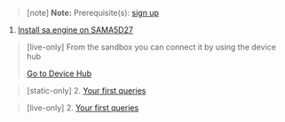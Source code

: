 > [note]  **Note:** Prerequisite(s): [sign up](/docs/usermd/getting-started/sign-up.md) 

1. [Install sa.engine on SAMA5D27](/docs/usermd/getting-started/sama5d27/install.md)

> [live-only]
> From the sandbox you can connect it by using the device hub
> <div class="CTACont">
> <a class="CTABtn" role="button" href="#/device_hub/getStarted/SAMA5D27">
> <span>Go to Device Hub</span>
> </a>
> </div>

> [static-only] 2.  [Your first queries](http://docs.streamanalyze.com/current/index.html#md_tutorial_README_html)

> [live-only] 2.  [Your first queries](/docs/md/tutorial/README.md)
